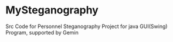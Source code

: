 # MySteganography
Src Code for Personnel Steganography Project for java GUI(Swing) Program, supported by Gemin
